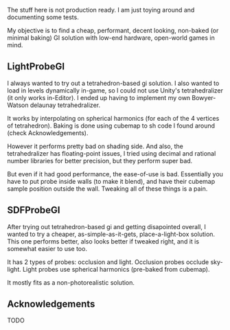 The stuff here is not production ready. I am just toying around and documenting some tests. 

My objective is to find a cheap, performant, decent looking, non-baked (or minimal baking) GI solution with low-end hardware, open-world games in mind.

## LightProbeGI
<!-- ![](lightProbeGI0.gif) -->
I always wanted to try out a tetrahedron-based gi solution. I also wanted to load in levels dynamically in-game, so I could not use Unity's tetrahedralizer (it only works in-Editor). I ended up having to implement my own Bowyer-Watson delaunay tetrahedralizer.

It works by interpolating on spherical harmonics (for each of the 4 vertices of tetrahedron). Baking is done using cubemap to sh code I found around (check Acknowledgements).

However it performs pretty bad on shading side. And also, the tetrahedralizer has floating-point issues, I tried using decimal and rational number libraries for better precision, but they perform super bad.

But even if it had good performance, the ease-of-use is bad. Essentially you have to put probe inside walls (to make it blend), and have their cubemap sample position outside the wall. Tweaking all of these things is a pain.

## SDFProbeGI
After trying out tetrahedron-based gi and getting disapointed overall, I wanted to try a cheaper, as-simple-as-it-gets, place-a-light-box solution. This one performs better, also looks better if tweaked right, and it is somewhat easier to use too.

It has 2 types of probes: occlusion and light. Occlusion probes occlude sky-light. Light probes use spherical harmonics (pre-baked from cubemap).

It mostly fits as a non-photorealistic solution.

## Acknowledgements
TODO